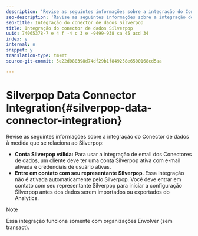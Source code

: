 ```yaml
---
description: 'Revise as seguintes informações sobre a integração do Conector de dados à medida que se relaciona ao Silverpop '
seo-description: 'Revise as seguintes informações sobre a integração do Conector de dados à medida que se relaciona ao Silverpop '
seo-title: Integração do conector de dados Silverpop
title: Integração do conector de dados Silverpop
uuid: 74065378-7 e 4 f -4 c 3 e -9499-938 ca 45 acd 34
index: y
internal: n
snippet: y
translation-type: tm+mt
source-git-commit: 5e22d080398d74df29b1f849258e6500168cd5aa

---
```



# Silverpop Data Connector Integration{#silverpop-data-connector-integration}

Revise as seguintes informações sobre a integração do Conector de dados à medida que se relaciona ao Silverpop:

* **Conta Silverpop válida:** Para usar a integração de email dos Conectores de dados, um cliente deve ter uma conta Silverpop ativa com e-mail ativada e credenciais de usuário ativas.
* **Entre em contato com seu representante Silverpop**. Essa integração não é ativada automaticamente pelo Silverpop. Você deve entrar em contato com seu representante Silverpop para iniciar a configuração Silverpop antes dos dados serem importados ou exportados do Analytics.

>[!NOTE]
>
>Essa integração funciona somente com organizações Envolver (sem transact).

